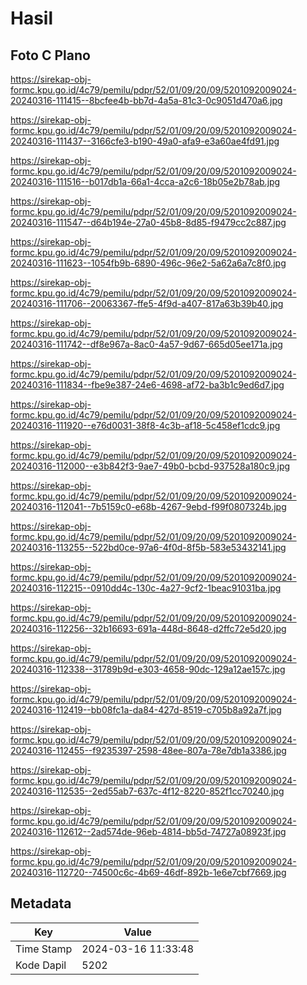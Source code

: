 # Hasil

## Foto C Plano

https://sirekap-obj-formc.kpu.go.id/4c79/pemilu/pdpr/52/01/09/20/09/5201092009024-20240316-111415--8bcfee4b-bb7d-4a5a-81c3-0c9051d470a6.jpg

https://sirekap-obj-formc.kpu.go.id/4c79/pemilu/pdpr/52/01/09/20/09/5201092009024-20240316-111437--3166cfe3-b190-49a0-afa9-e3a60ae4fd91.jpg

https://sirekap-obj-formc.kpu.go.id/4c79/pemilu/pdpr/52/01/09/20/09/5201092009024-20240316-111516--b017db1a-66a1-4cca-a2c6-18b05e2b78ab.jpg

https://sirekap-obj-formc.kpu.go.id/4c79/pemilu/pdpr/52/01/09/20/09/5201092009024-20240316-111547--d64b194e-27a0-45b8-8d85-f9479cc2c887.jpg

https://sirekap-obj-formc.kpu.go.id/4c79/pemilu/pdpr/52/01/09/20/09/5201092009024-20240316-111623--1054fb9b-6890-496c-96e2-5a62a6a7c8f0.jpg

https://sirekap-obj-formc.kpu.go.id/4c79/pemilu/pdpr/52/01/09/20/09/5201092009024-20240316-111706--20063367-ffe5-4f9d-a407-817a63b39b40.jpg

https://sirekap-obj-formc.kpu.go.id/4c79/pemilu/pdpr/52/01/09/20/09/5201092009024-20240316-111742--df8e967a-8ac0-4a57-9d67-665d05ee171a.jpg

https://sirekap-obj-formc.kpu.go.id/4c79/pemilu/pdpr/52/01/09/20/09/5201092009024-20240316-111834--fbe9e387-24e6-4698-af72-ba3b1c9ed6d7.jpg

https://sirekap-obj-formc.kpu.go.id/4c79/pemilu/pdpr/52/01/09/20/09/5201092009024-20240316-111920--e76d0031-38f8-4c3b-af18-5c458ef1cdc9.jpg

https://sirekap-obj-formc.kpu.go.id/4c79/pemilu/pdpr/52/01/09/20/09/5201092009024-20240316-112000--e3b842f3-9ae7-49b0-bcbd-937528a180c9.jpg

https://sirekap-obj-formc.kpu.go.id/4c79/pemilu/pdpr/52/01/09/20/09/5201092009024-20240316-112041--7b5159c0-e68b-4267-9ebd-f99f0807324b.jpg

https://sirekap-obj-formc.kpu.go.id/4c79/pemilu/pdpr/52/01/09/20/09/5201092009024-20240316-113255--522bd0ce-97a6-4f0d-8f5b-583e53432141.jpg

https://sirekap-obj-formc.kpu.go.id/4c79/pemilu/pdpr/52/01/09/20/09/5201092009024-20240316-112215--0910dd4c-130c-4a27-9cf2-1beac91031ba.jpg

https://sirekap-obj-formc.kpu.go.id/4c79/pemilu/pdpr/52/01/09/20/09/5201092009024-20240316-112256--32b16693-691a-448d-8648-d2ffc72e5d20.jpg

https://sirekap-obj-formc.kpu.go.id/4c79/pemilu/pdpr/52/01/09/20/09/5201092009024-20240316-112338--31789b9d-e303-4658-90dc-129a12ae157c.jpg

https://sirekap-obj-formc.kpu.go.id/4c79/pemilu/pdpr/52/01/09/20/09/5201092009024-20240316-112419--bb08fc1a-da84-427d-8519-c705b8a92a7f.jpg

https://sirekap-obj-formc.kpu.go.id/4c79/pemilu/pdpr/52/01/09/20/09/5201092009024-20240316-112455--f9235397-2598-48ee-807a-78e7db1a3386.jpg

https://sirekap-obj-formc.kpu.go.id/4c79/pemilu/pdpr/52/01/09/20/09/5201092009024-20240316-112535--2ed55ab7-637c-4f12-8220-852f1cc70240.jpg

https://sirekap-obj-formc.kpu.go.id/4c79/pemilu/pdpr/52/01/09/20/09/5201092009024-20240316-112612--2ad574de-96eb-4814-bb5d-74727a08923f.jpg

https://sirekap-obj-formc.kpu.go.id/4c79/pemilu/pdpr/52/01/09/20/09/5201092009024-20240316-112720--74500c6c-4b69-46df-892b-1e6e7cbf7669.jpg


## Metadata

| Key        | Value               |
| ---------- | ------------------- |
| Time Stamp | 2024-03-16 11:33:48 |
| Kode Dapil | 5202                |



